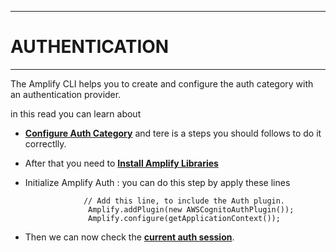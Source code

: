 _____________________________

# AUTHENTICATION
_____________________________


The Amplify CLI helps you to create and configure the auth category with an authentication provider.


in this read you can  learn about 
- **[Configure Auth Category]([url](https://docs.amplify.aws/lib/auth/getting-started/q/platform/android/#configure-auth-category))** and tere is a steps you should follows to do it correctlly.


- After that you need to **[Install Amplify Libraries]([url](https://docs.amplify.aws/lib/auth/getting-started/q/platform/android/#install-amplify-libraries))**

- Initialize Amplify Auth : you can do this step by apply these lines 

                   
                   // Add this line, to include the Auth plugin.
                    Amplify.addPlugin(new AWSCognitoAuthPlugin());
                    Amplify.configure(getApplicationContext());
                    
                    
- Then we can now check the **[current auth session]([url](https://docs.amplify.aws/lib/auth/getting-started/q/platform/android/#check-the-current-auth-session))**.                    
